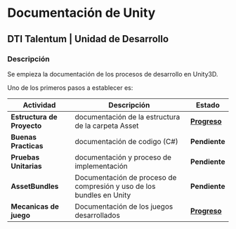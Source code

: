 # Documentación de Unity
## DTI Talentum | Unidad de Desarrollo
### Descripción
Se empieza la documentación de los procesos de desarrollo en Unity3D.

Uno de los primeros pasos a establecer es:

| **Actividad**              | Descripción                                                          | Estado                                                                                             |
| -------------------------- | -------------------------------------------------------------------- | -------------------------------------------------------------------------------------------------- |
| **Estructura de Proyecto** | documentación de la estructura de la carpeta Asset                   | **[Progreso](./unityStructure.md)**                                                                |
| **Buenas Practicas**       | documentación de codigo (C#)                                         | **Pendiente**                                                                                      |
| **Pruebas Unitarias**      | documentación y proceso de implementación                            | **Pendiente**                                                                                      |
| **AssetBundles**           | Documentación de proceso de compresión y uso de los bundles en Unity | **Pendiente**                                                                                      |
| **Mecanicas de juego**     | Documentación de los juegos desarrollados                            | **[Progreso](https://drive.google.com/file/d/1uVee_rgTeIcxRR3cBiedA1nZomaZZzT1/view?usp=sharing)** |

